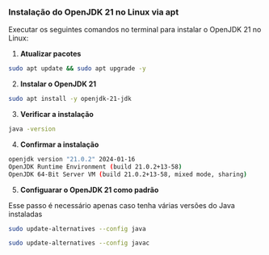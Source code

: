 ### Instalação do OpenJDK 21 no Linux via apt

Executar os seguintes comandos no terminal para instalar o OpenJDK 21 no Linux:

1. **Atualizar pacotes**

```bash
sudo apt update && sudo apt upgrade -y
```

2. **Instalar o OpenJDK 21**

```bash
sudo apt install -y openjdk-21-jdk
```

3. **Verificar a instalação**

```bash
java -version
```
4. **Confirmar a instalação**

```bash
openjdk version "21.0.2" 2024-01-16
OpenJDK Runtime Environment (build 21.0.2+13-58)
OpenJDK 64-Bit Server VM (build 21.0.2+13-58, mixed mode, sharing)
```

5. **Configuarar o OpenJDK 21 como padrão**

Esse passo é necessário apenas caso tenha várias versões do Java instaladas

```bash
sudo update-alternatives --config java
```

```bash
sudo update-alternatives --config javac
```